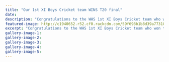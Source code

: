 ```yaml
---
title: "Our 1st XI Boys Cricket team WINS T20 final"
date: 
description: "Congratulations to the WHS 1st XI Boys Cricket team who won the Central Districts T20 Final against Feilding High..."
featured-image: http://c1940652.r52.cf0.rackcdn.com/59f698b1b8d39a7731000485/st-XI-cricket-T20-comp.jpg
excerpt: "Congratulations to the WHS 1st XI Boys Cricket team who won the Central Districts T20 Final this afternoon against Feilding High, Wednesday 1 November."
gallery-image-1: 
gallery-image-2: 
gallery-image-3: 
gallery-image-4: 
gallery-image-5: 
---
```

